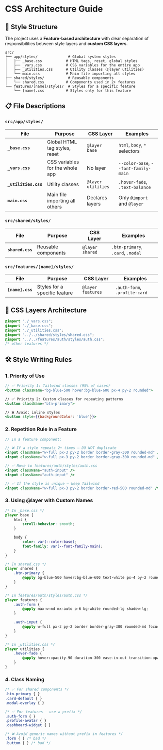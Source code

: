 # CSS Architecture Guide

## 📁 Style Structure

The project uses a **Feature-based architecture** with clear separation of responsibilities between style layers and **custom CSS layers**.

```
src/
├── app/styles/              # Global system styles
│   ├── _base.css           # HTML tags, reset, global styles
│   ├── _vars.css           # CSS variables for the entire app
│   ├── _utilities.css      # Utility classes (@layer utilities)
│   └── main.css            # Main file importing all styles
├── shared/styles/           # Reusable components
│   └── shared.css          # Components used in 2+ features
└── features/[name]/styles/  # Styles for a specific feature
    └── [name].css          # Styles only for this feature
```


## 📋 File Descriptions

### `src/app/styles/`

| File | Purpose | CSS Layer | Examples |
|------|---------|-----------|----------|
| **`_base.css`** | Global HTML tag styles, reset | `@layer base` | `html`, `body`, `*` selectors |
| **`_vars.css`** | CSS variables for the whole app | No layer | `--color-base`, `--font-family-main` |
| **`_utilities.css`** | Utility classes | `@layer utilities` | `.hover-fade`, `.text-balance` |
| **`main.css`** | Main file importing all others | Declares layers | Only `@import` and `@layer` |

### `src/shared/styles/`

| File | Purpose | CSS Layer | Examples |
|------|---------|-----------|----------|
| **`shared.css`** | Reusable components | `@layer shared` | `.btn-primary`, `.card`, `.modal` |

### `src/features/[name]/styles/`

| File | Purpose | CSS Layer | Examples |
|------|---------|-----------|----------|  
| **`[name].css`** | Styles for a specific feature | `@layer features` | `.auth-form`, `.profile-card` |

## 🎨 CSS Layers Architecture

```css
@import "./_vars.css";
@import "./_base.css"; 
@import "./_utilities.css";
@import "../../shared/styles/shared.css";
@import "../../features/auth/styles/auth.css";
/* other features */
```



## 🛠️ Style Writing Rules

### 1. Priority of Use

```jsx
// ✅ Priority 1: Tailwind classes (95% of cases)
<button className="bg-blue-500 hover:bg-blue-600 px-4 py-2 rounded">

// ✅ Priority 2: Custom classes for repeating patterns  
<button className="btn-primary">

// ❌ Avoid: inline styles
<button style={{backgroundColor: 'blue'}}>
```

### 2. Repetition Rule in a Feature

```jsx
// In a feature component:

// ❌ If a style repeats 2+ times – DO NOT duplicate
<input className="w-full px-3 py-2 border border-gray-300 rounded-md" />
<input className="w-full px-3 py-2 border border-gray-300 rounded-md" />

// ✅ Move to features/auth/styles/auth.css
<input className="auth-input" />
<input className="auth-input" />

// ✅ If the style is unique – keep Tailwind
<input className="w-full px-3 py-2 border border-red-500 rounded-md" /> // only this one is red
```

### 3. Using @layer with Custom Names

```css
/* In _base.css */
@layer base {
    html {
        scroll-behavior: smooth;
    }

    body {
        color: var(--color-base);
        font-family: var(--font-family-main);
    }
}

/* In shared.css */
@layer shared {
    .btn-primary {
        @apply bg-blue-500 hover:bg-blue-600 text-white px-4 py-2 rounded-lg;
    }
}

/* In features/auth/styles/auth.css */
@layer features {
    .auth-form {
        @apply max-w-md mx-auto p-6 bg-white rounded-lg shadow-lg;
    }

    .auth-input {
        @apply w-full px-3 py-2 border border-gray-300 rounded-md focus:ring-2 focus:ring-blue-500;
    }
}

/* In _utilities.css */
@layer utilities {
    .hover-fade {
        @apply hover:opacity-90 duration-300 ease-in-out transition-opacity;
    }
}
```

### 4. Class Naming

```css
/* ✅ For shared components */
.btn-primary { }
.card-default { }
.modal-overlay { }

/* ✅ For features – use a prefix */
.auth-form { }
.profile-avatar { }
.dashboard-widget { }

/* ❌ Avoid generic names without prefix in features */
.form { } /* bad */
.button { } /* bad */
```
